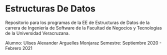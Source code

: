 # Estructuras De Datos
Repositorio para los programas de la EE de Estructuras de Datos de la carrera de Ingeniería de Software
de la Facultad de Negocios y Tecnologias de la Universidad Veracruzana.

Alumno: Ulises Alexander Arguelles Monjaraz
Semestre: Septiembre 2020 - Febrero 2021
